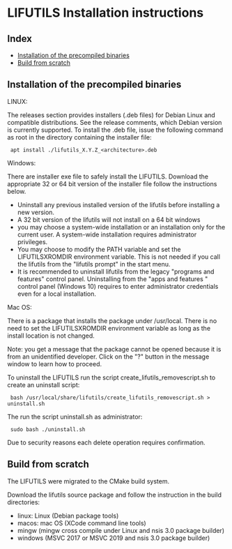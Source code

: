 LIFUTILS Installation instructions
==================================

Index
-----

* [Installation of the precompiled binaries](#installation-of-the-precompiled-binaries)
* [Build from scratch](#build-from-scratch)


Installation of the precompiled binaries
----------------------------------------

LINUX:

The releases section provides installers (.deb files) for Debian Linux and compatible distributions. See 
the release comments, which Debian version is currently supported. To install the .deb file, issue the following command as root in the directory containing the installer file:

     apt install ./lifutils_X.Y.Z_<architecture>.deb 

Windows:

There are installer exe file to safely install the LIFUTILS. Download 
the appropriate 32 or 64 bit version of the installer file follow the
instructions below.

* Uninstall any previous installed version of the lifutils before installing
a new version.
* A 32 bit version of the lifutils will not install on a 64 bit windows
* you may choose a system-wide installation or an installation only for
the current user. A system-wide installation requires administrator privileges.
* You may choose to modify the PATH variable and set the
LIFUTILSXROMDIR environment variable. This is not needed if you call the
lifutils from the "lifutils prompt" in the start menu.
* It is recommended to uninstall lifutils from the legacy "programs and features" control panel. Uninstalling from the "apps and features " control panel (Windows 10) requires to enter administrator credentials even for a local installation.



Mac OS:

There is a package that installs the package under /usr/local. There is no
need to set the LIFUTILSXROMDIR environment variable as long as the
install location is not changed.

Note: you get a message that the package cannot be opened because it is from
an unidentified developer. Click on the "?" button in the message window to
learn how to proceed.

To uninstall the LIFUTILS run the script create_lifutils_removescript.sh to 
create an uninstall script:

     bash /usr/local/share/lifutils/create_lifutils_removescript.sh > uninstall.sh

The run the script uninstall.sh as administrator:

     sudo bash ./uninstall.sh

Due to security reasons each delete operation requires confirmation.



Build from scratch
------------------

The LIFUTILS were migrated to the CMake build system. 

Download the lifutils source package and follow the instruction in the
build directories:

* linux: Linux (Debian package tools)
* macos: mac OS (XCode command line tools)
* mingw (mingw cross compile under Linux and nsis 3.0 package builder)
* windows (MSVC 2017 or MSVC 2019 and nsis 3.0 package builder)
